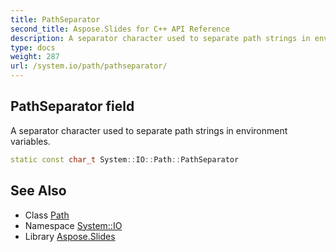 ```yaml
---
title: PathSeparator
second_title: Aspose.Slides for C++ API Reference
description: A separator character used to separate path strings in environment variables.
type: docs
weight: 287
url: /system.io/path/pathseparator/
---
```

## PathSeparator field


A separator character used to separate path strings in environment variables.

```cpp
static const char_t System::IO::Path::PathSeparator
```

## See Also

* Class [Path](../)
* Namespace [System::IO](../../)
* Library [Aspose.Slides](../../../)